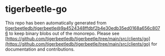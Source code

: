 # tigerbeetle-go
This repo has been automatically generated from [tigerbeetledb/tigerbeetle@9a4524348ffdbf2b4e30edb35ed0168a656c8076](https://github.com/tigerbeetledb/tigerbeetle/commit/9a4524348ffdbf2b4e30edb35ed0168a656c8076) to keep binary blobs out of the monorepo. Please see [https://github.com/tigerbeetledb/tigerbeetle/tree/main/src/clients/go](https://github.com/tigerbeetledb/tigerbeetle/tree/main/src/clients/go) for documentation and contributions.
